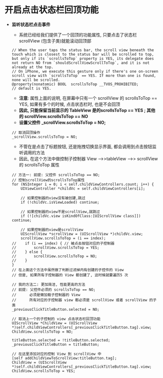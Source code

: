# 开启点击状态栏回顶功能

- **监听状态栏点击事件**
    - 系统已经给我们提供了一个回顶的功能属性, 只要点击了状态栏 scrollView (包含子类)就能滚动回顶部

  ```objc
  // When the user taps the status bar, the scroll view beneath the touch which is closest to the status bar will be scrolled to top, but only if its `scrollsToTop` property is YES, its delegate does not return NO from `shouldScrollViewScrollToTop`, and it is not already at the top.
  // On iPhone, we execute this gesture only if there's one on-screen scroll view with `scrollsToTop` == YES. If more than one is found, none will be scrolled.
  @property(nonatomic) BOOL  scrollsToTop __TVOS_PROHIBITED;          // default is YES.
  ```

    - **注意**: 属性上面的说明, 在屏幕中只有一个 scrollView 的 scrollsToTop == YES, 如果有多个的时候, 点击状态栏时, 也是不会回顶
    - **因此, 只能保留当前显示的 TableView 是的scrollsToTop == YES ; 其他的 scrollView.scrollsToTop == NO**
    - **设置父控件 \_scrollView.scrollsToTop = NO;**

  ```OBJC
  // 取消回顶操作
  _scrollView.scrollsToTop = NO;
  ```
  
    - 不管在是点击了标题按钮, 还是拖拽切换显示界面, 都会调用到点击按钮监听调用的方法
    - 因此, 在这个方法中做控制子控制器 View -->>tableView -->> scrollView 的 scrollsToTop 属性

  ```objc
  // 方法一: 前提: 父控件 scrollsToTop == NO;
  // 控制scrollView的scrollsToTop属性
  for (NSInteger i = 0; i < self.childViewControllers.count; i++) {
      UIViewController *childVc = self.childViewControllers[i];

      // 如果控制器的view没有被创建,跳过
      if (!childVc.isViewLoaded) continue;

      // 如果控制器的view不是scrollView,就跳过
      if (![childVc.view isKindOfClass:[UIScrollView class]]) continue;

      // 如果控制器的view是scrollView
      UIScrollView *scrollView = (UIScrollView *)childVc.view;
      scrollView.scrollsToTop = (i == index);
  //    if (i == index) { // 被点击按钮对应的子控制器
  //        scrollView.scrollsToTop = YES;
  //    } else {
  //        scrollView.scrollsToTop = NO;
  //    }
  }
  // 在上面这个方法中虽然做了判断过滤掉内有创建的子控件的 View 
  // 但是, 如果所有子控制器的 View 都创建了, 这时候就要遍历5 次
  ```
  ```objc
  // 我的方法二: 更加简洁, 性能更高的方法
  // 前提: 父控件必须的 scrollsToTop == NO;
  //      必须是懒加载子控制器的 View 
  //      所有对应的子控制器 view 都必须是 scrollView 或者 scrollView 的子类
  _previousClickTitleButton.selected = NO;

  // 取消上一个的子控制的 view 点击状态栏回顶功能
  UIScrollView *ChildView = (UIScrollView *)self.childViewControllers[_previousClickTitleButton.tag].view;
  ChildView.scrollsToTop = NO;

  titleButton.selected = !titleButton.selected;
  _previousClickTitleButton = titleButton;

  // 在这里添加对应的控制 View 到 scrollView 中
  [self addChildViewToScrollView:titleButton.tag];
  ChildView = (UIScrollView *)self.childViewControllers[_previousClickTitleButton.tag].view;
  ChildView.scrollsToTop = YES;
  ```
  
